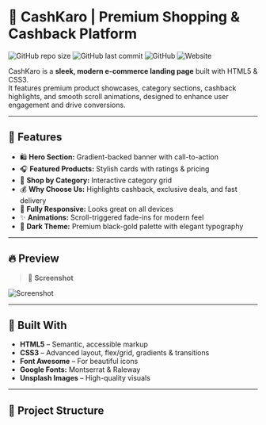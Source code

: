 # 💸 CashKaro | Premium Shopping & Cashback Platform

![GitHub repo size](https://img.shields.io/github/repo-size/yourusername/yourrepo)
![GitHub last commit](https://img.shields.io/github/last-commit/yourusername/yourrepo)
![GitHub](https://img.shields.io/github/license/yourusername/yourrepo)
![Website](https://img.shields.io/website?url=https%3A%2F%2Fyour-live-demo-link.com)

CashKaro is a **sleek, modern e-commerce landing page** built with HTML5 & CSS3.  
It features premium product showcases, category sections, cashback highlights, and smooth scroll animations, designed to enhance user engagement and drive conversions.

---

## 🚀 Features

- 🛍️ **Hero Section:** Gradient-backed banner with call-to-action
- 🎧 **Featured Products:** Stylish cards with ratings & pricing
- 📂 **Shop by Category:** Interactive category grid
- 💰 **Why Choose Us:** Highlights cashback, exclusive deals, and fast delivery
- 📱 **Fully Responsive:** Looks great on all devices
- ✨ **Animations:** Scroll-triggered fade-ins for modern feel
- 🎨 **Dark Theme:** Premium black-gold palette with elegant typography

---

## 🔥 Preview

> 📸 **Screenshot**

![Screenshot](https://user-images.githubusercontent.com/yourusername/yourrepo/screenshot.png)

---

## 🚧 Built With

- **HTML5** – Semantic, accessible markup
- **CSS3** – Advanced layout, flex/grid, gradients & transitions
- **Font Awesome** – For beautiful icons
- **Google Fonts:** Montserrat & Raleway
- **Unsplash Images** – High-quality visuals

---

## 📂 Project Structure

